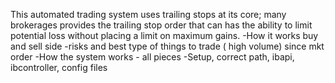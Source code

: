 This automated trading system uses trailing stops at its core; many brokerages provides the trailing stop order that can has the ability to limit potential loss without placing a limit on maximum gains.
-How it works buy and sell side
-risks and best type of things to trade ( high volume) since mkt order
-How the system works - all pieces
-Setup, correct path, ibapi, ibcontroller, config files
